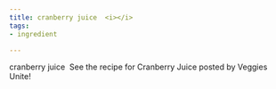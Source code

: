 ```yaml
---
title: cranberry juice  <i></i>
tags:
- ingredient

---
```

cranberry juice  See the recipe for Cranberry Juice posted by Veggies Unite!

